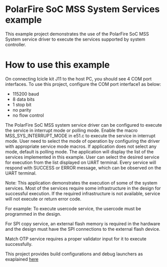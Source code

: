 # PolarFire SoC MSS System Services example
This example project demonstrates the use of the PolarFire SoC MSS System 
service driver to execute the services supported by system controller.  

# How to use this example
On connecting Icicle kit J11 to the host PC, you should see 4 COM port interfaces. 
To use this project, configure the COM port interface1 as below:
 - 115200 baud
 - 8 data bits
 - 1 stop bit
 - no parity
 - no flow control

The PolarFire SoC MSS system service driver can be configured to execute the 
service in interrupt mode or polling mode. Enable the macro 
MSS_SYS_INTERRUPT_MODE in e51.c to execute the service in interrupt mode. 
User need to select the mode of operation by configuring the driver with 
appropriate service mode macros. If application does not select any mode, 
default is polling mode. 
The application will display the list of the services implemented in this
example. User can select the desired service for execution from the list 
displayed on UART terminal.
Every service will respond with SUCCESS or ERROR message, which can be observed 
on the UART terminal. 

Note: 
This application demonstrates the execution of some of the system services. 
Most of the services require some infrastructure in the design for successful
execution. If the required infrastructure is not available, service will not
execute or return error code.

For example:
To execute usercode service, the usercode must be programmed in the design. 

For SPI copy service, an external flash memory is required in the hardware and 
the design must have the SPI connections to the external flash device.  

Match OTP service requires a proper validator input for it to execute 
successfully.

This project provides build configurations and debug launchers as exaplained 
[here](https://mi-v-ecosystem.github.io/redirects/repo-polarfire-soc-bare-metal-examples)